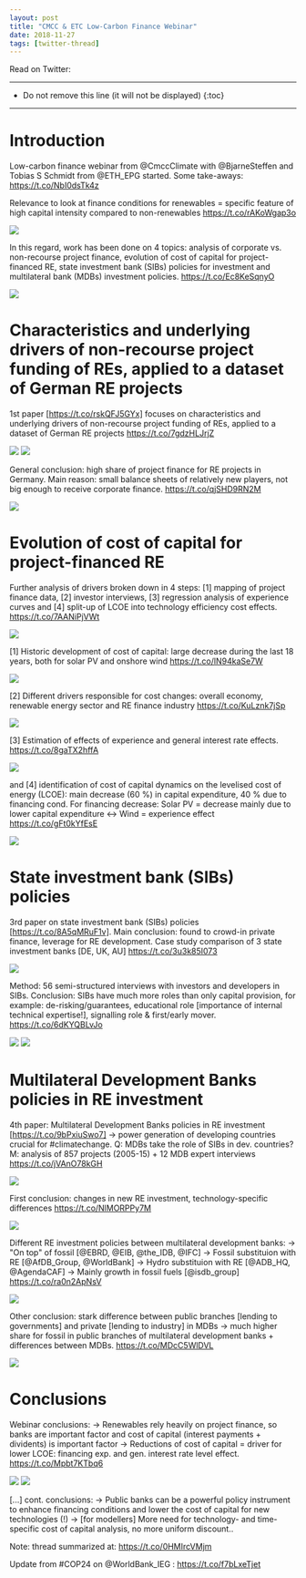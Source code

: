 ```yaml
---
layout: post
title: "CMCC & ETC Low-Carbon Finance Webinar"
date: 2018-11-27
tags: [twitter-thread]
---
```


Read on Twitter: <a href="http://bit.ly/2J2lzO7" target="_blank"><i class="fab fa-twitter-square fa-1x" title="twitter-thread"></i></a> 

-----
* Do not remove this line (it will not be displayed)
{:toc}
-----

# Introduction

Low-carbon finance webinar from @CmccClimate with @BjarneSteffen and Tobias S Schmidt from @ETH_EPG started. Some take-aways: https://t.co/NbI0dsTk4z

Relevance to look at finance conditions for renewables = specific feature of high capital intensity compared to non-renewables https://t.co/rAKoWgap3o

<img class='twimg' style='max-width: 100%' src='http://pbs.twimg.com/media/DtAkz06WkAArWGX.jpg'/>


In this regard, work has been done on 4 topics: analysis of corporate vs. non-recourse project finance, evolution of cost of capital for project-financed RE, state investment bank (SIBs) policies for investment and multilateral bank (MDBs) investment policies. https://t.co/Ec8KeSqnyO

<img class='twimg' style='max-width: 100%' src='http://pbs.twimg.com/media/DtAlpmkWoAAS15B.jpg'/>

# Characteristics and underlying drivers of non-recourse project funding of REs, applied to a dataset of German RE projects

1st paper [https://t.co/rskQFJ5GYx] focuses on characteristics and underlying drivers of non-recourse project funding of REs, applied to a dataset of German RE projects https://t.co/7gdzHLJrjZ

<img class='twimg' style='max-width: 100%' src='http://pbs.twimg.com/media/DtAmeDXXQAALV1T.jpg'/>


<img class='twimg' style='max-width: 100%' src='http://pbs.twimg.com/media/DtAmogrXoAA4JQt.jpg'/>


General conclusion: high share of project finance for RE projects in Germany. Main reason: small balance sheets of relatively new players, not big enough to receive corporate finance. https://t.co/qjSHD9RN2M

<img class='twimg' style='max-width: 100%' src='http://pbs.twimg.com/media/DtAnPEWX4AAgvZH.jpg'/>

# Evolution of cost of capital for project-financed RE

Further analysis of drivers broken down in 4 steps: [1] mapping of project finance data, [2] investor interviews, [3] regression analysis of experience curves and [4] split-up of LCOE into technology efficiency cost effects. https://t.co/7AANiPjVWt

<img class='twimg' style='max-width: 100%' src='http://pbs.twimg.com/media/DtAnuh7XoAAlRLz.jpg'/>


[1] Historic development of cost of capital: large decrease during the last 18 years, both for solar PV and onshore wind https://t.co/lN94kaSe7W

<img class='twimg' style='max-width: 100%' src='http://pbs.twimg.com/media/DtAn80WXgAAKe7S.jpg'/>


[2] Different drivers responsible for cost changes: overall economy, renewable energy sector and RE finance industry https://t.co/KuLznk7jSp

<img class='twimg' style='max-width: 100%' src='http://pbs.twimg.com/media/DtAoTLhWsAAetXf.jpg'/>


[3] Estimation of effects of experience and general interest rate effects. https://t.co/8gaTX2hffA

<img class='twimg' style='max-width: 100%' src='http://pbs.twimg.com/media/DtAoqeIXoAEg7pT.jpg'/>


and [4] identification of cost of capital dynamics on the levelised cost of energy (LCOE): main decrease (60 %) in capital expenditure, 40 % due to financing cond. For financing decrease: Solar PV = decrease mainly due to lower capital expenditure &lt;-&gt; Wind = experience effect https://t.co/gFt0kYfEsE

<img class='twimg' style='max-width: 100%' src='http://pbs.twimg.com/media/DtApgI9WoAAD9TK.jpg'/>

# State investment bank (SIBs) policies

3rd paper on state investment bank (SIBs) policies [https://t.co/8A5qMRuF1v]. Main conclusion: found to crowd-in private finance, leverage for RE development. Case study comparison of 3 state investment banks [DE, UK, AU] https://t.co/3u3k85I073

<img class='twimg' style='max-width: 100%' src='http://pbs.twimg.com/media/DtAqkQkW0AABdCe.jpg'/>


Method: 56 semi-structured interviews with investors and developers in SIBs. Conclusion: SIBs have much more roles than only capital provision, for example: de-risking/guarantees, educational role [importance of internal technical expertise!], signalling role &amp; first/early mover. https://t.co/6dKYQBLvJo

<img class='twimg' style='max-width: 100%' src='http://pbs.twimg.com/media/DtArGygWkAAD-ZM.jpg'/>


<img class='twimg' style='max-width: 100%' src='http://pbs.twimg.com/media/DtArJ76X4AAOO4i.jpg'/>

# Multilateral Development Banks policies in RE investment

4th paper: Multilateral Development Banks policies in RE investment [https://t.co/9bPxiuSwo7] -&gt; power generation of developing countries crucial for #climatechange. Q: MDBs take the role of SIBs in dev. countries? M: analysis of 857 projects (2005-15) + 12 MDB expert interviews https://t.co/jVAnO78kGH

<img class='twimg' style='max-width: 100%' src='http://pbs.twimg.com/media/DtAsK17W0AA9i_x.jpg'/>


First conclusion: changes in new RE investment, technology-specific differences https://t.co/NlMORPPy7M

<img class='twimg' style='max-width: 100%' src='http://pbs.twimg.com/media/DtAsipMWwAECyV4.jpg'/>


Different RE investment policies between multilateral development banks:
-&gt; "On top" of fossil [@EBRD, @EIB, @the_IDB, @IFC]
-&gt; Fossil substituion with RE [@AfDB_Group, @WorldBank]
-&gt; Hydro substituion with RE [@ADB_HQ, @AgendaCAF]
-&gt; Mainly growth in fossil fuels [@isdb_group] https://t.co/ra0n2ApNsV

<img class='twimg' style='max-width: 100%' src='http://pbs.twimg.com/media/DtAuIKeWwAAIIJA.jpg'/>


Other conclusion: stark difference between public branches [lending to governments] and private [lending to industry] in MDBs -&gt; much higher share for fossil in public branches of multilateral development banks + differences between MDBs. https://t.co/MDcC5WlDVL

<img class='twimg' style='max-width: 100%' src='http://pbs.twimg.com/media/DtAux5XXcAAtvDZ.jpg'/>

# Conclusions

Webinar conclusions: 
-&gt; Renewables rely heavily on project finance, so banks are important factor and cost of capital (interest payments + dividents) is important factor
-&gt; Reductions of cost of capital = driver for lower LCOE: financing exp. and gen. interest rate level effect. https://t.co/Mpbt7KTbq6

<img class='twimg' style='max-width: 100%' src='http://pbs.twimg.com/media/DtAvZMyXQAAcWH6.jpg'/>


<img class='twimg' style='max-width: 100%' src='http://pbs.twimg.com/media/DtAvcO0XoAAqwXV.jpg'/>


[...] cont. conclusions:
-&gt; Public banks can be a powerful policy instrument to enhance financing conditions and lower the cost of capital for new technologies (!)
-&gt; [for modellers] More need for technology- and time-specific cost of capital analysis, no more uniform discount..

Note: thread summarized at: https://t.co/0HMIrcVMjm

Update from #COP24 on @WorldBank_IEG : https://t.co/f7bLxeTjet


